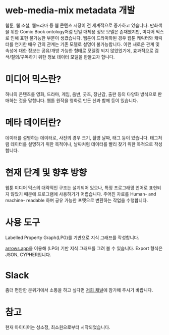 # web-media-mix metadata 개발

웹툰, 웹 소설, 웹드라마 등 웹 콘텐츠 시장이 전 세계적으로 증가하고 있습니다. 만화책을 위한 Comic Book ontology처럼 단일 매체용 정보 모델은 존재했지만, 미디어 믹스로 인해 표현 불가능한 부분이 생겼습니다. 웹툰이 드라마화된 경우 웹툰 캐릭터와 캐릭터를 연기한 배우 간의 관계는 기존 모델로 설명이 불가능합니다. 이런 새로운 관계 및 속성에 대한 정보는 공유/개방 가능한 형태로 모델링 되지 않았었기에, 효과적으로 검색/질의/구독하기 위한 정보 데이터 모델을 만들고자 합니다. 


# 미디어 믹스란?
하나의 콘텐츠를 영화, 드라마, 게임, 음반, 굿즈, 장난감, 출판 등의 다양화 방식으로 판매하는 것을 말합니다. 웹툰 원작을 영화로 만든 신과 함께 등이 있습니다. 

# 메타 데이터란?
데이터를 설명하는 데이터로, 사진의 경우 크기, 촬영 날짜, 태그 등이 있습니다.
태그처럼 데이터를 설명하기 위한 목적이나, 날짜처럼 데이터를 빨리 찾기 위한 목적으로 작성합니다. 


# 현재 단계 및 향후 방향
웹툰 미디어 믹스의 대략적인 구조는 설계되어 있으나, 특정 프로그래밍 언어로 표현되지 않았기 때문에 프로그램에 사용하기가 어렵습니다.
주어진 자료를 Human- and machine- readable 하며 공유 가능한 포맷으로 변환하는 작업을 수행합니다.

# 사용 도구
Labelled Property Graph(LPG)를 기반으로 지식 그래프를 작성합니다. 

[arrows.app](https://arrows.app/)을 이용해 (LPG) 기반 지식 그래프를 그려 볼 수 있습니다. Export 형식은 JSON, CYPHER입니다. 

# Slack
좀더 편안한 분위기에서 소통을 하고 싶다면 [저희 채널](https://oss-zcz2039.slack.com/archives/C038481L8JK)에 참가해 주시기 바랍니다.

# 참고
현재 아이디어는 성소정, 최소원으로부터 시작되었습니다. 

